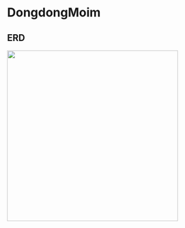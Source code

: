 # DongdongMoim
## ERD
<img src="https://user-images.githubusercontent.com/52441906/167264520-e9d616b6-b7c6-4b09-9fe4-9e0e8487b136.png" height=400 weight=800></img>


